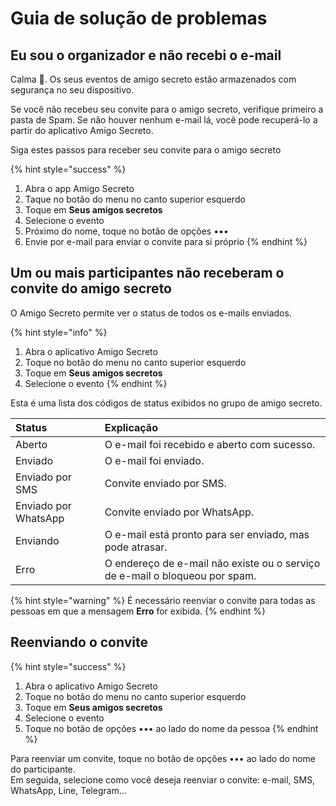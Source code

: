 # Guia de solução de problemas

## Eu sou o organizador e não recebi o e-mail

Calma 🙂. Os seus eventos de amigo secreto estão armazenados com segurança no seu dispositivo.

Se você não recebeu seu convite para o amigo secreto, verifique primeiro a pasta de Spam. Se não houver nenhum e-mail lá, você pode recuperá-lo a partir do aplicativo Amigo Secreto.

Siga estes passos para receber seu convite para o amigo secreto

{% hint style="success" %}
1. Abra o app Amigo Secreto
2. Taque no botão do menu no canto superior esquerdo
3. Toque em **Seus amigos secretos**
4. Selecione o evento
5. Próximo do nome, toque no botão de opções •••
6. Envie por e-mail para enviar o convite para si próprio
{% endhint %}

## Um ou mais participantes não receberam o convite do amigo secreto

O Amigo Secreto permite ver o status de todos os e-mails enviados.

{% hint style="info" %}
1. Abra o aplicativo Amigo Secreto
2. Toque no botão do menu no canto superior esquerdo
3. Toque em **Seus amigos secretos**
4. Selecione o evento
{% endhint %}

Esta é uma lista dos códigos de status exibidos no grupo de amigo secreto.

| Status | Explicação |
| :--- | :--- |
| Aberto | O e-mail foi recebido e aberto com sucesso. |
| Enviado | O e-mail foi enviado. |
| Enviado por SMS | Convite enviado por SMS. |
| Enviado por WhatsApp | Convite enviado por WhatsApp. |
| Enviando | O e-mail está pronto para ser enviado, mas pode atrasar. |
| Erro | O endereço de e-mail não existe ou o serviço de e-mail o bloqueou por spam. |

{% hint style="warning" %}
É necessário reenviar o convite para todas as pessoas em que a mensagem **Erro** for exibida.
{% endhint %}

## Reenviando o convite

{% hint style="success" %}
1. Abra o aplicativo Amigo Secreto
2. Toque no botão do menu no canto superior esquerdo
3. Toque em **Seus amigos secretos**
4. Selecione o evento
5. Toque no botão de opções ••• ao lado do nome da pessoa
{% endhint %}

Para reenviar um convite, toque no botão de opções ••• ao lado do nome do participante.  
Em seguida, selecione como você deseja reenviar o convite: e-mail, SMS, WhatsApp, Line, Telegram...

